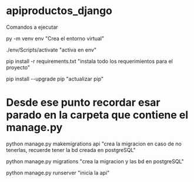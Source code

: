 # apiproductos_django
Comandos a ejecutar

py -m venv env "Crea el entorno virtual"

./env/Scripts/activate "activa en env"

pip install -r requirements.txt "instala todo los requerimientos para el proyecto"

pip install --upgrade pip "actualizar pip"

# Desde ese punto recordar esar parado en la carpeta que contiene el manage.py

python manage.py makemigrations api "crea la migracion en caso de no tenerlas, recuerde tener la bd creada en postgreSQL"

python manage.py migrations "crea la migracion y las bd en postgreSQL"

python manage.py runserver "inicia la api"
